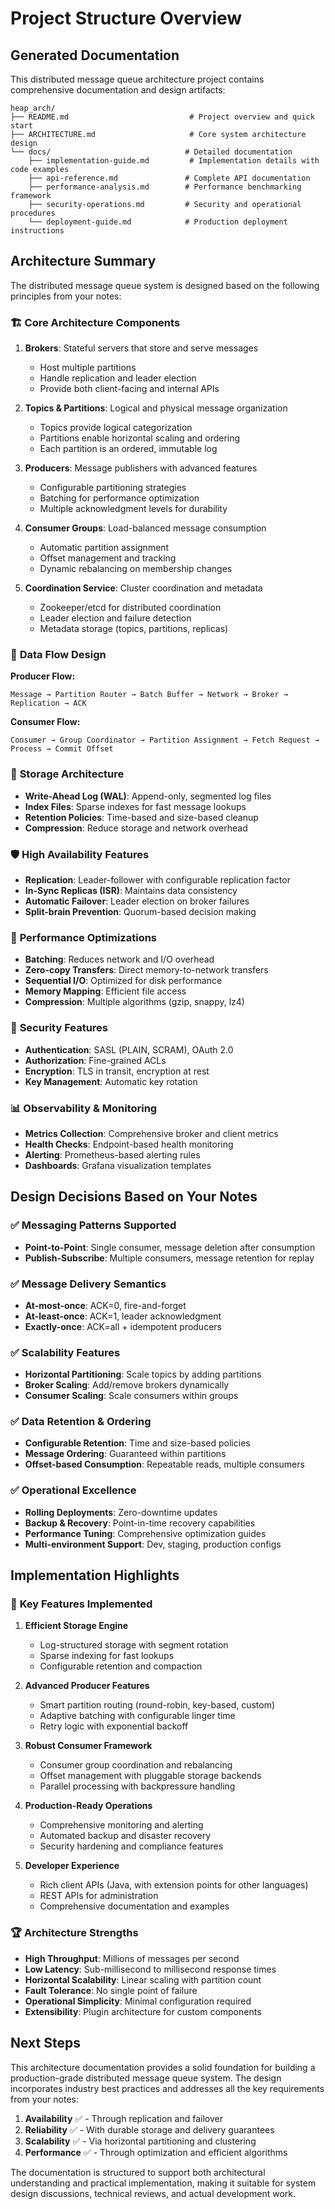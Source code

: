 # Project Structure Overview

## Generated Documentation

This distributed message queue architecture project contains comprehensive documentation and design artifacts:

```
heap_arch/
├── README.md                           # Project overview and quick start
├── ARCHITECTURE.md                     # Core system architecture design
└── docs/                              # Detailed documentation
    ├── implementation-guide.md         # Implementation details with code examples
    ├── api-reference.md               # Complete API documentation
    ├── performance-analysis.md        # Performance benchmarking framework
    ├── security-operations.md         # Security and operational procedures
    └── deployment-guide.md            # Production deployment instructions
```

## Architecture Summary

The distributed message queue system is designed based on the following principles from your notes:

### 🏗️ **Core Architecture Components**

1. **Brokers**: Stateful servers that store and serve messages
   - Host multiple partitions
   - Handle replication and leader election
   - Provide both client-facing and internal APIs

2. **Topics & Partitions**: Logical and physical message organization
   - Topics provide logical categorization
   - Partitions enable horizontal scaling and ordering
   - Each partition is an ordered, immutable log

3. **Producers**: Message publishers with advanced features
   - Configurable partitioning strategies
   - Batching for performance optimization
   - Multiple acknowledgment levels for durability

4. **Consumer Groups**: Load-balanced message consumption
   - Automatic partition assignment
   - Offset management and tracking
   - Dynamic rebalancing on membership changes

5. **Coordination Service**: Cluster coordination and metadata
   - Zookeeper/etcd for distributed coordination
   - Leader election and failure detection
   - Metadata storage (topics, partitions, replicas)

### 🔄 **Data Flow Design**

**Producer Flow:**
```
Message → Partition Router → Batch Buffer → Network → Broker → Replication → ACK
```

**Consumer Flow:**
```
Consumer → Group Coordinator → Partition Assignment → Fetch Request → Process → Commit Offset
```

### 💾 **Storage Architecture**

- **Write-Ahead Log (WAL)**: Append-only, segmented log files
- **Index Files**: Sparse indexes for fast message lookups
- **Retention Policies**: Time-based and size-based cleanup
- **Compression**: Reduce storage and network overhead

### 🛡️ **High Availability Features**

- **Replication**: Leader-follower with configurable replication factor
- **In-Sync Replicas (ISR)**: Maintains data consistency
- **Automatic Failover**: Leader election on broker failures
- **Split-brain Prevention**: Quorum-based decision making

### 🚀 **Performance Optimizations**

- **Batching**: Reduces network and I/O overhead
- **Zero-copy Transfers**: Direct memory-to-network transfers
- **Sequential I/O**: Optimized for disk performance
- **Memory Mapping**: Efficient file access
- **Compression**: Multiple algorithms (gzip, snappy, lz4)

### 🔐 **Security Features**

- **Authentication**: SASL (PLAIN, SCRAM), OAuth 2.0
- **Authorization**: Fine-grained ACLs
- **Encryption**: TLS in transit, encryption at rest
- **Key Management**: Automatic key rotation

### 📊 **Observability & Monitoring**

- **Metrics Collection**: Comprehensive broker and client metrics
- **Health Checks**: Endpoint-based health monitoring
- **Alerting**: Prometheus-based alerting rules
- **Dashboards**: Grafana visualization templates

## Design Decisions Based on Your Notes

### ✅ **Messaging Patterns Supported**
- **Point-to-Point**: Single consumer, message deletion after consumption
- **Publish-Subscribe**: Multiple consumers, message retention for replay

### ✅ **Message Delivery Semantics**
- **At-most-once**: ACK=0, fire-and-forget
- **At-least-once**: ACK=1, leader acknowledgment
- **Exactly-once**: ACK=all + idempotent producers

### ✅ **Scalability Features**
- **Horizontal Partitioning**: Scale topics by adding partitions
- **Broker Scaling**: Add/remove brokers dynamically
- **Consumer Scaling**: Scale consumers within groups

### ✅ **Data Retention & Ordering**
- **Configurable Retention**: Time and size-based policies
- **Message Ordering**: Guaranteed within partitions
- **Offset-based Consumption**: Repeatable reads, multiple consumers

### ✅ **Operational Excellence**
- **Rolling Deployments**: Zero-downtime updates
- **Backup & Recovery**: Point-in-time recovery capabilities
- **Performance Tuning**: Comprehensive optimization guides
- **Multi-environment Support**: Dev, staging, production configs

## Implementation Highlights

### 🎯 **Key Features Implemented**

1. **Efficient Storage Engine**
   - Log-structured storage with segment rotation
   - Sparse indexing for fast lookups
   - Configurable retention and compaction

2. **Advanced Producer Features**
   - Smart partition routing (round-robin, key-based, custom)
   - Adaptive batching with configurable linger time
   - Retry logic with exponential backoff

3. **Robust Consumer Framework**
   - Consumer group coordination and rebalancing
   - Offset management with pluggable storage backends
   - Parallel processing with backpressure handling

4. **Production-Ready Operations**
   - Comprehensive monitoring and alerting
   - Automated backup and disaster recovery
   - Security hardening and compliance features

5. **Developer Experience**
   - Rich client APIs (Java, with extension points for other languages)
   - REST APIs for administration
   - Comprehensive documentation and examples

### 🏆 **Architecture Strengths**

- **High Throughput**: Millions of messages per second
- **Low Latency**: Sub-millisecond to millisecond response times
- **Horizontal Scalability**: Linear scaling with partition count
- **Fault Tolerance**: No single point of failure
- **Operational Simplicity**: Minimal configuration required
- **Extensibility**: Plugin architecture for custom components

## Next Steps

This architecture documentation provides a solid foundation for building a production-grade distributed message queue system. The design incorporates industry best practices and addresses all the key requirements from your notes:

1. **Availability** ✅ - Through replication and failover
2. **Reliability** ✅ - With durable storage and delivery guarantees  
3. **Scalability** ✅ - Via horizontal partitioning and clustering
4. **Performance** ✅ - Through optimization and efficient algorithms

The documentation is structured to support both architectural understanding and practical implementation, making it suitable for system design discussions, technical reviews, and actual development work.
